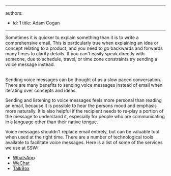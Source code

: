 

---
authors:
  - id: 1
    title: Adam Cogan
---




<span class='intro'> Sometimes it is quicker to explain something than it is to write a comprehensive email. This is particularly true when explaining an idea or concept relating to a product, and you need to go backwards and forwards many times to clarify details. If you can't easily speak directly with someone, due to schedule, travel, or time zone constraints try sending a voice message instead. </span>

<p>
   <br>​Sending voice messages can be thought of as a slow paced conversation. There are many benefits to sending voice messages instead of email when iterating over concepts and ideas.</p><p>Sending and listening to voice messages feels more personal than reading an email, because it is possible to hear the persons mood and emphasis more naturally.&#160;It is also helpful if the recipient needs to re-play a portion of the message to understand it, especially for people who are communicating in a language other than their native tongue.</p><p>Voice messages shouldn't replace email entirely, but can be valuable tool when used at the right time. There are a number of technological tools available to facilitate voice messages. Here is a list of some of the services we use at SSW&#58;</p><ul><li>
      <a href="http&#58;//www.whatsapp.com/">WhatsApp</a> 
      <img title="You are now leaving SSW" src="/_LAYOUTS/15/Images/SSW/external.gif" alt="" /></li><li>
      <a href="http&#58;//www.wechat.com/">WeChat</a> 
      <img title="You are now leaving SSW" src="/_LAYOUTS/15/Images/SSW/external.gif" alt="" /></li><li>
      <a href="http&#58;//talkboxapp.com/">TalkBox</a> 
      <img title="You are now leaving SSW" src="/_LAYOUTS/15/Images/SSW/external.gif" alt="" /></li></ul>


